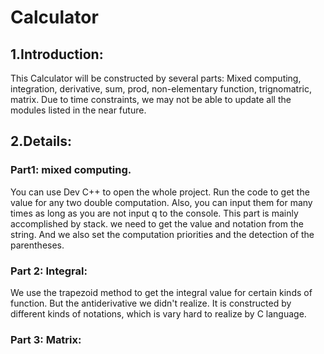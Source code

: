 # Calculator
## 1.Introduction: 
  This Calculator will be constructed by several parts: Mixed computing, integration, derivative, sum, prod, non-elementary function, trignomatric, matrix. Due to time constraints, we may not be able to update all the modules listed in the near future. 
## 2.Details:
### Part1: mixed computing.
You can use Dev C++ to open the whole project. Run the code to get the value for any two double computation. Also, you can input them for many times as long as you are not input q to the console. This part is mainly accomplished by stack. we need to get the value and notation from the string. And we also set the computation priorities and the detection of the parentheses.
### Part 2: Integral:
We use the trapezoid method to get the integral value for certain kinds of function. But the antiderivative we didn't realize. It is constructed by different kinds of notations, which is vary hard to realize by C language.
### Part 3: Matrix:
